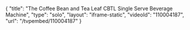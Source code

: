 {
    "title": "The Coffee Bean and Tea Leaf CBTL Single Serve Beverage Machine",
    "type": "solo",
    "layout": "iframe-static",
    "videoId": "110004187",
    "url": "\/tvpembed\/110004187"
}
